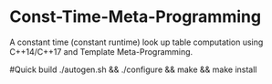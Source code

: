 # Const-Time-Meta-Programming

A constant time (constant runtime) look up table computation using C++14/C++17 and Template Meta-Programming.

#Quick build
./autogen.sh && ./configure && make && make install
